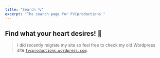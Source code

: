 ```yaml
---
title: "Search 🔍️"
excerpt: "The search page for FVCproductions."
---
```


## Find what your heart desires! 🔭️

> I did recently migrate my site so feel free to check my old Wordpress site
> <a href="https://fvcproductions.wordpress.com" target="_blank" rel="noopener" title="FVCproductions - Wordpress">`fvcproductions.wordpress.com`</a>.
